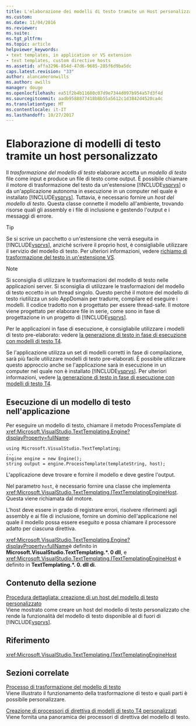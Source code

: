 ```yaml
---
title: L'elaborazione dei modelli di testo tramite un Host personalizzato | Documenti Microsoft
ms.custom: 
ms.date: 11/04/2016
ms.reviewer: 
ms.suite: 
ms.tgt_pltfrm: 
ms.topic: article
helpviewer_keywords:
- text templates, in application or VS extension
- text templates, custom directive hosts
ms.assetid: affa3296-854d-47d6-9685-285f6d9ba5dc
caps.latest.revision: "33"
author: alancameronwills
ms.author: awills
manager: douge
ms.openlocfilehash: ea51f2b4b11680c07d9e7344d097b954a57d3f4d
ms.sourcegitcommit: aadb9588877418b8b55a5612c1d3842d4520ca4c
ms.translationtype: MT
ms.contentlocale: it-IT
ms.lasthandoff: 10/27/2017
---
```

# <a name="processing-text-templates-by-using-a-custom-host"></a>Elaborazione di modelli di testo tramite un host personalizzato
Il *trasformazione del modello di testo* elaborare accetta un *modello di testo* file come input e produce un file di testo come output. È possibile chiamare il motore di trasformazione del testo da un'estensione [!INCLUDE[vsprvs](../code-quality/includes/vsprvs_md.md)] o da un'applicazione autonoma in esecuzione in un computer nel quale è installato [!INCLUDE[vsprvs](../code-quality/includes/vsprvs_md.md)]. Tuttavia, è necessario fornire un *host del modello di testo*. Questa classe connette il modello all'ambiente, trovando risorse quali gli assembly e i file di inclusione e gestendo l'output e i messaggi di errore.  
  
> [!TIP]
>  Se si scrive un pacchetto o un'estensione che verrà eseguita in [!INCLUDE[vsprvs](../code-quality/includes/vsprvs_md.md)], anziché scrivere il proprio host, è consigliabile utilizzare il servizio del modello di testo. Per ulteriori informazioni, vedere [richiamo di trasformazione del testo in un'estensione VS](../modeling/invoking-text-transformation-in-a-vs-extension.md).  
  
> [!NOTE]
>  Si sconsiglia di utilizzare le trasformazioni del modello di testo nelle applicazioni server. Si sconsiglia di utilizzare le trasformazioni del modello di testo eccetto in un thread singolo. Questo perché il motore del modello di testo riutilizza un solo AppDomain per tradurre, compilare ed eseguire i modelli. Il codice tradotto non è progettato per essere thread-safe. Il motore viene progettato per elaborare file in serie, come sono in fase di progettazione in un progetto di [!INCLUDE[vsprvs](../code-quality/includes/vsprvs_md.md)].  
>   
>  Per le applicazioni in fase di esecuzione, è consigliabile utilizzare i modelli di testo pre-elaborato: vedere [la generazione di testo in fase di esecuzione con modelli di testo T4](../modeling/run-time-text-generation-with-t4-text-templates.md).  
  
 Se l'applicazione utilizza un set di modelli corretti in fase di compilazione, sarà più facile utilizzare modelli di testo pre-elaborati. È possibile utilizzare questo approccio anche se l'applicazione sarà in esecuzione in un computer nel quale non è installato [!INCLUDE[vsprvs](../code-quality/includes/vsprvs_md.md)]. Per ulteriori informazioni, vedere [la generazione di testo in fase di esecuzione con modelli di testo T4](../modeling/run-time-text-generation-with-t4-text-templates.md).  
  
## <a name="executing-a-text-template-in-your-application"></a>Esecuzione di un modello di testo nell'applicazione  
 Per eseguire un modello di testo, chiamare il metodo ProcessTemplate di <xref:Microsoft.VisualStudio.TextTemplating.Engine?displayProperty=fullName>:  
  
```  
using Microsoft.VisualStudio.TextTemplating;  
...  
Engine engine = new Engine();  
string output = engine.ProcessTemplate(templateString, host);  
```  
  
 L'applicazione deve trovare e fornire il modello e deve gestire l'output.  
  
 Nel parametro `host`, è necessario fornire una classe che implementa <xref:Microsoft.VisualStudio.TextTemplating.ITextTemplatingEngineHost>. Questa viene richiamata dal motore.  
  
 L'host deve essere in grado di registrare errori, risolvere riferimenti agli assembly e ai file di inclusione, fornire un dominio dell'applicazione nel quale il modello possa essere eseguito e possa chiamare il processore adatto per ciascuna direttiva.  
  
 <xref:Microsoft.VisualStudio.TextTemplating.Engine?displayProperty=fullName>è definito in **Microsoft.VisualStudio.TextTemplating.\*. 0 dll**, e <xref:Microsoft.VisualStudio.TextTemplating.ITextTemplatingEngineHost> è definito in **TextTemplating.\*. 0. dll di**.  
  
## <a name="in-this-section"></a>Contenuto della sezione  
 [Procedura dettagliata: creazione di un host del modello di testo personalizzato](../modeling/walkthrough-creating-a-custom-text-template-host.md)  
 Viene mostrato come creare un host del modello di testo personalizzato che rende la funzionalità del modello di testo disponibile al di fuori di [!INCLUDE[vsprvs](../code-quality/includes/vsprvs_md.md)].  
  
## <a name="reference"></a>Riferimento  
 <xref:Microsoft.VisualStudio.TextTemplating.ITextTemplatingEngineHost>  
  
## <a name="related-sections"></a>Sezioni correlate  
 [Processo di trasformazione del modello di testo](../modeling/the-text-template-transformation-process.md)  
 Viene illustrato il funzionamento della trasformazione di testo e quali parti è possibile personalizzare.  
  
 [Creazione di processori di direttiva di modelli di testo T4 personalizzati](../modeling/creating-custom-t4-text-template-directive-processors.md)  
 Viene fornita una panoramica dei processori di direttiva del modello di testo.
